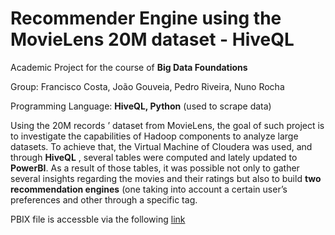 # Recommender Engine using the MovieLens 20M dataset - HiveQL

Academic Project for the course of **Big Data Foundations**

Group: Francisco Costa, João Gouveia, Pedro Riveira, Nuno Rocha

Programming Language: **HiveQL, Python** (used to scrape data)

Using the 20M records ’ dataset from MovieLens, the goal of such project is to investigate the capabilities of Hadoop components to analyze large datasets.
To achieve that, the Virtual Machine of Cloudera was used, and through **HiveQL** , several tables were computed and lately updated to **PowerBI**.
As a result of those tables, it was possible not only to gather several insights regarding the movies and their ratings but also to build **two recommendation engines** (one taking into account a certain user’s preferences and other through a specific tag.

PBIX file is accessble via the following [link](https://app.powerbi.com/view?r=eyJrIjoiYjFhYzViODYtMmU5My00OTYzLWJjM2MtNTk3N2UwMmQ5NWZhIiwidCI6ImU0YmQ2OWZmLWU2ZjctNGMyZS1iMjQ3LTQxYjU0YmEyNDkwZSIsImMiOjh9)
